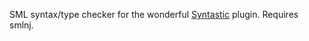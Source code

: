 SML syntax/type checker for the wonderful [Syntastic](https://github.com/scrooloose/syntastic) plugin.
Requires smlnj.
